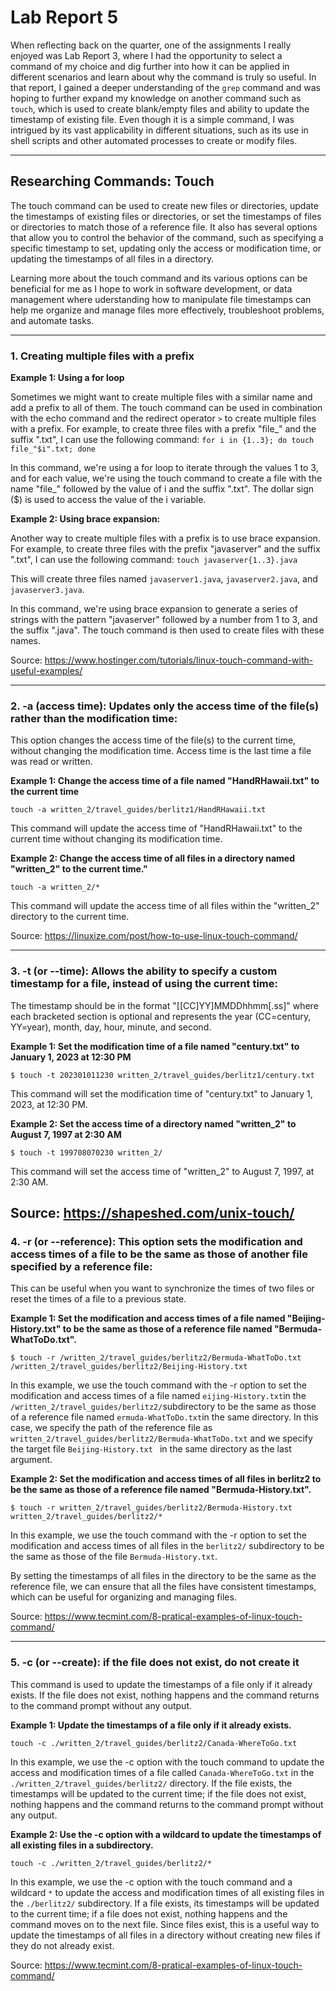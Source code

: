 
# Lab Report 5

When reflecting back on the quarter, one of the assignments I really enjoyed was Lab Report 3, where I had the opportunity to select a command of my choice and dig further into how it can be applied in different scenarios and learn about why the command is truly so useful. In that report, I gained a deeper understanding of the `grep` command and was hoping to further expand my knowledge on another command such as `touch`, which is used to create blank/empty files and ability to update the timestamp of existing file. Even though it is a simple command, I was intrigued by its vast applicability in different situations, such as its use in shell scripts and other automated processes to create or modify files. 

---

## Researching Commands: Touch
The touch command can be used to create new files or directories, update the timestamps of existing files or directories, or set the timestamps of files or directories to match those of a reference file. It also has several options that allow you to control the behavior of the command, such as specifying a specific timestamp to set, updating only the access or modification time, or updating the timestamps of all files in a directory.

Learning more about the touch command and its various options can be beneficial for me as I hope to work in software development, or data management where uderstanding how to manipulate file timestamps can help me organize and manage files more effectively, troubleshoot problems, and automate tasks. 


---

### 1. Creating multiple files with a prefix

**Example 1: Using a for loop**

Sometimes we might want to create multiple files with a similar name and add a prefix to all of them. The touch command can be used in combination with the echo command and the redirect operator `>` to create multiple files with a prefix. For example, to create three files with a prefix "file_" and the suffix ".txt", I can use the following command:
`for i in {1..3}; do touch file_"$i".txt; done`

In this command, we're using a for loop to iterate through the values 1 to 3, and for each value, we're using the touch command to create a file with the name "file_" followed by the value of i and the suffix ".txt". The dollar sign ($) is used to access the value of the i variable.



**Example 2: Using brace expansion:**

Another way to create multiple files with a prefix is to use brace expansion. For example, to create three files with the prefix "javaserver" and the suffix ".txt", I can use the following command:
`touch javaserver{1..3}.java`

This will create three files named `javaserver1.java`, `javaserver2.java`, and `javaserver3.java`.

In this command, we're using brace expansion to generate a series of strings with the pattern "javaserver" followed by a number from 1 to 3, and the suffix ".java". The touch command is then used to create files with these names.


Source: https://www.hostinger.com/tutorials/linux-touch-command-with-useful-examples/

---


### 2. -a (access time): Updates only the access time of the file(s) rather than the modification time:
This option changes the access time of the file(s) to the current time, without changing the modification time. Access time is the last time a file was read or written.

**Example 1: Change the access time of a file named "HandRHawaii.txt" to the current time**
```
touch -a written_2/travel_guides/berlitz1/HandRHawaii.txt 
```

This command will update the access time of "HandRHawaii.txt" to the current time without changing its modification time.



**Example 2: Change the access time of all files in a directory named "written_2" to the current time."**
```
touch -a written_2/*
```
This command will update the access time of all files within the "written_2" directory to the current time.


Source: https://linuxize.com/post/how-to-use-linux-touch-command/


---

### 3. -t (or --time): Allows the ability to specify a custom timestamp for a file, instead of using the current time: 
The timestamp should be in the format "[[CC]YY]MMDDhhmm[.ss]" where each bracketed section is optional and represents the year (CC=century, YY=year), month, day, hour, minute, and second.

**Example 1: Set the modification time of a file named "century.txt" to January 1, 2023 at 12:30 PM**

```
$ touch -t 202301011230 written_2/travel_guides/berlitz1/century.txt

```

This command will set the modification time of "century.txt" to January 1, 2023, at 12:30 PM.



**Example 2: Set the access time of a directory named "written_2" to August 7, 1997 at 2:30 AM**
```
$ touch -t 199708070230 written_2/

```
This command will set the access time of "written_2" to August 7, 1997, at 2:30 AM.

Source: https://shapeshed.com/unix-touch/
---





### 4. -r (or --reference): This option sets the modification and access times of a file to be the same as those of another file specified by a reference file:

This can be useful when you want to synchronize the times of two files or reset the times of a file to a previous state.

**Example 1: Set the modification and access times of a file named "Beijing-History.txt" to be the same as those of a reference file named "Bermuda-WhatToDo.txt".**
```
$ touch -r /written_2/travel_guides/berlitz2/Bermuda-WhatToDo.txt /written_2/travel_guides/berlitz2/Beijing-History.txt
```
In this example, we use the touch command with the -r option to set the modification and access times of a file named `eijing-History.txt`in the `/written_2/travel_guides/berlitz2/`subdirectory to be the same as those of a reference file named `ermuda-WhatToDo.txt`in the same directory. In this case, we specify the path of the reference file as `written_2/travel_guides/berlitz2/Bermuda-WhatToDo.txt` and we specify the target file `Beijing-History.txt ` in the same directory as the last argument.
 

**Example 2: Set the modification and access times of all files in berlitz2 to be the same as those of a reference file named "Bermuda-History.txt".**
```
$ touch -r written_2/travel_guides/berlitz2/Bermuda-History.txt written_2/travel_guides/berlitz2/*
```

In this example, we use the touch command with the -r option to set the modification and access times of all files in the `berlitz2/` subdirectory to be the same as those of the file `Bermuda-History.txt`.

By setting the timestamps of all files in the directory to be the same as the reference file, we can ensure that all the files have consistent timestamps, which can be useful for organizing and managing files.

Source: https://www.tecmint.com/8-pratical-examples-of-linux-touch-command/

---

### 5. -c (or --create): if the file does not exist, do not create it ###

This command is used to update the timestamps of a file only if it already exists. If the file does not exist, nothing happens and the command returns to the command prompt without any output.

**Example 1: Update the timestamps of a file only if it already exists.**
```
touch -c ./written_2/travel_guides/berlitz2/Canada-WhereToGo.txt
```
In this example, we use the -c option with the touch command to update the access and modification times of a file called `Canada-WhereToGo.txt` in the `./written_2/travel_guides/berlitz2/` directory. If the file exists, the timestamps will be updated to the current time; if the file does not exist, nothing happens and the command returns to the command prompt without any output.

**Example 2: Use the -c option with a wildcard to update the timestamps of all existing files in a subdirectory.**
```
touch -c ./written_2/travel_guides/berlitz2/*
```

In this example, we use the -c option with the touch command and a wildcard `*` to update the access and modification times of all existing files in the `./berlitz2/` subdirectory. If a file exists, its timestamps will be updated to the current time; if a file does not exist, nothing happens and the command moves on to the next file. Since files exist, this is a useful way to update the timestamps of all files in a directory without creating new files if they do not already exist.

Source: https://www.tecmint.com/8-pratical-examples-of-linux-touch-command/


